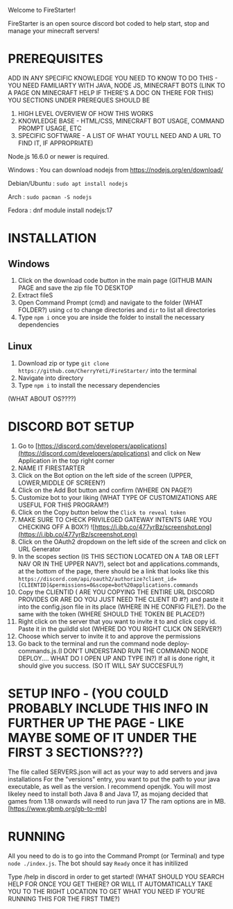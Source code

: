 Welcome to FireStarter!

FireStarter is an open source discord bot coded to help start, stop and manage your minecraft servers!

# PREREQUISITES
ADD IN ANY SPECIFIC KNOWLEDGE YOU NEED TO KNOW TO DO THIS - YOU NEED FAMILIARTY WITH JAVA, NODE JS, MINECRAFT BOTS (LINK TO A PAGE ON MINECRAFT HELP IF THERE'S A DOC ON THERE FOR THIS)
YOU SECTIONS UNDER PREREQUES SHOULD BE
1. HIGH LEVEL OVERVIEW OF HOW THIS WORKS
2. KNOWLEDGE BASE - HTML/CSS, MINECRAFT BOT USAGE, COMMAND PROMPT USAGE, ETC
3. SPECIFIC SOFTWARE - A LIST OF WHAT YOU'LL NEED AND A URL TO FIND IT, IF APPROPRIATE)



Node.js 16.6.0 or newer is required.

Windows :  You can download nodejs from https://nodejs.org/en/download/

Debian/Ubuntu : `sudo apt install nodejs`

Arch : `sudo pacman -S nodejs`

Fedora : dnf module install nodejs:17
# INSTALLATION
## Windows
1. Click on the download code button in the main page (GITHUB MAIN PAGE and save the zip file TO DESKTOP
2. Extract fileS
3. Open Command Prompt (cmd) and navigate to the folder (WHAT FOLDER?) using `cd` to change directories and `dir` to list all directories 
4. Type `npm i` once you are inside the folder to install the necessary dependencies

## Linux
1. Download zip or type `git clone https://github.com/CherryYeti/FireStarter/` into the terminal
2. Navigate into directory
3. Type `npm i` to install the necessary dependencies

(WHAT ABOUT OS????)

# DISCORD BOT SETUP

1. Go to [https://discord.com/developers/applications](https://discord.com/developers/applications) and click on New Application in the top right corner
2. NAME IT FIRESTARTER 
3. Click on the Bot option on the left side of the screen (UPPER, LOWER,MIDDLE OF SCREEN?)
4. Click on the Add Bot button and confirm (WHERE ON PAGE?)
5. Customize bot to your liking (WHAT TYPE OF CUSTOMIZATIONS ARE USEFUL FOR THIS PROGRAM?)
6. Click on the Copy button below the `Click to reveal token`
7. MAKE SURE TO CHECK PRIVILEGED GATEWAY INTENTS (ARE YOU CHECKING OFF A BOX?)
![https://i.ibb.co/477yrBz/screenshot.png](https://i.ibb.co/477yrBz/screenshot.png)
8. Click on the OAuth2 dropdown on the left side of the screen and click on URL Generator
9. In the scopes section (IS THIS SECTION LOCATED ON A TAB OR LEFT NAV OR IN THE UPPER NAV?), select bot and applications.commands, at the bottom of the page, there should be a link that looks like this
`https://discord.com/api/oauth2/authorize?client_id=[CLIENTID]&permissions=0&scope=bot%20applications.commands`
10. Copy the CLIENTID ( ARE YOU COPYING THE ENTIRE URL DISCORD PROVIDES OR ARE DO YOU JUST NEED THE CLIENT ID #?) and paste it into the config.json file in its place (WHERE IN HE CONFIG FILE?). Do the same with the token (WHERE SHOULD THE TOKEN BE PLACED?)
11. Right click on the server that you want to invite it to and click copy id. Paste it in the guildId slot (WHERE DO YOU RIGHT CLICK ON SERVER?)
12. Choose which server to invite it to and approve the permissions 
13. Go back to the terminal and run the command node deploy-commands.js.(I DON'T UNDERSTAND RUN THE COMMAND NODE DEPLOY.... WHAT DO I OPEN UP AND TYPE IN?) If all is done right, it should give you success. (SO IT WILL SAY SUCCESFUL?)

# SETUP INFO - (YOU COULD PROBABLY INCLUDE THIS INFO IN FURTHER UP THE PAGE - LIKE MAYBE SOME OF IT UNDER THE FIRST 3 SECTIONS???)
The file called SERVERS.json will act as your way to add servers and java installations
For the "versions" entry, you want to put the path to your java executable, as well as the version. I recommend openjdk.
You will most likeley need to install both Java 8 and Java 17, as mojang decided that games from 1.18 onwards will need to run java 17
The ram options are in MB. [https://www.gbmb.org/gb-to-mb]

# RUNNING
All you need to do is to go into the Command Prompt (or Terminal) and type `node ./index.js`. The bot should say `Ready` once it has initilized

Type /help in discord in order to get started! (WHAT SHOULD YOU SEARCH HELP FOR ONCE YOU GET THERE? OR WILL IT AUTOMATICALLY TAKE YOU TO THE RIGHT LOCATION TO GET WHAT YOU NEED IF YOU'RE RUNNING THIS FOR THE FIRST TIME?)
